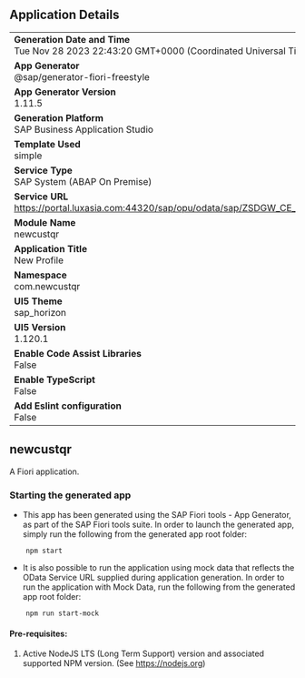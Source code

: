 ## Application Details
|               |
| ------------- |
|**Generation Date and Time**<br>Tue Nov 28 2023 22:43:20 GMT+0000 (Coordinated Universal Time)|
|**App Generator**<br>@sap/generator-fiori-freestyle|
|**App Generator Version**<br>1.11.5|
|**Generation Platform**<br>SAP Business Application Studio|
|**Template Used**<br>simple|
|**Service Type**<br>SAP System (ABAP On Premise)|
|**Service URL**<br>https://portal.luxasia.com:44320/sap/opu/odata/sap/ZSDGW_CE_APP_SRV
|**Module Name**<br>newcustqr|
|**Application Title**<br>New Profile|
|**Namespace**<br>com.newcustqr|
|**UI5 Theme**<br>sap_horizon|
|**UI5 Version**<br>1.120.1|
|**Enable Code Assist Libraries**<br>False|
|**Enable TypeScript**<br>False|
|**Add Eslint configuration**<br>False|

## newcustqr

A Fiori application.

### Starting the generated app

-   This app has been generated using the SAP Fiori tools - App Generator, as part of the SAP Fiori tools suite.  In order to launch the generated app, simply run the following from the generated app root folder:

```
    npm start
```

- It is also possible to run the application using mock data that reflects the OData Service URL supplied during application generation.  In order to run the application with Mock Data, run the following from the generated app root folder:

```
    npm run start-mock
```

#### Pre-requisites:

1. Active NodeJS LTS (Long Term Support) version and associated supported NPM version.  (See https://nodejs.org)


